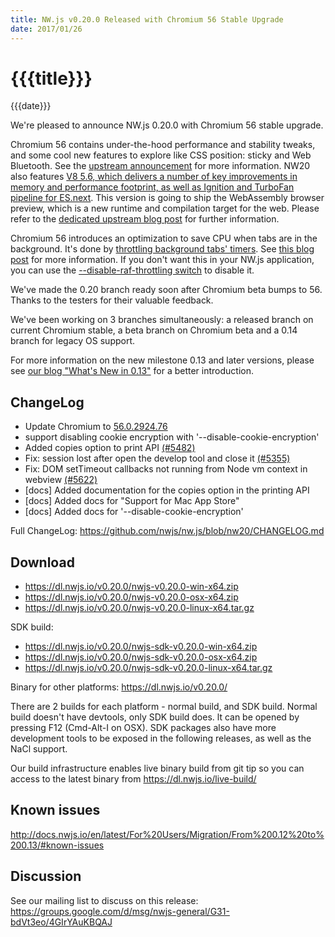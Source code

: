 ```yaml
---
title: NW.js v0.20.0 Released with Chromium 56 Stable Upgrade
date: 2017/01/26
---
```

# {{{title}}}
{{{date}}}

We're pleased to announce NW.js 0.20.0 with Chromium 56 stable upgrade.

Chromium 56 contains under-the-hood performance and stability tweaks, and some cool new features to explore like CSS position: sticky and Web Bluetooth. See the [upstream announcement](https://blog.chromium.org/2016/12/chrome-56-beta-not-secure-warning-web.html) for more information. NW20 also features [V8 5.6, which delivers a number of key improvements in memory and performance footprint, as well as Ignition and TurboFan pipeline for ES.next](http://v8project.blogspot.com/2016/12/v8-release-56.html). This version is going to ship the WebAssembly browser preview, which is a new runtime and compilation target for the web. Please refer to the [dedicated upstream blog post](http://v8project.blogspot.de/2016/10/webassembly-browser-preview.html) for further information.

Chromium 56 introduces an optimization to save CPU when tabs are in the background. It's done by [throttling background tabs' timers](https://docs.google.com/document/d/1vCUeGfr2xzZ67SFt2yZjNeaIcXGp2Td6KHN7bI02ySo/edit). See [this blog post](http://blog.strml.net/2017/01/chrome-56-now-aggressively-throttles.html) for more information. If you don't want this in your NW.js application, you can use the [--disable-raf-throttling switch](http://docs.nwjs.io/en/latest/References/Command%20Line%20Options/#-disable-raf-throttling) to disable it.

We've made the 0.20 branch ready soon after Chromium beta bumps to 56. Thanks to the testers for their valuable feedback.

We've been working on 3 branches simultaneously: a released branch on current Chromium stable, a beta branch on Chromium beta and a 0.14 branch for legacy OS support.

For more information on the new milestone 0.13 and later versions, please see [our blog "What's New in 0.13"](/blog/whats-new-in-0.13) for a better introduction.

## ChangeLog

- Update Chromium to [56.0.2924.76](https://chromereleases.googleblog.com/2017/01/stable-channel-update-for-desktop.html)
- support disabling cookie encryption with '--disable-cookie-encryption'
- Added copies option to print API [(#5482)](https://github.com/nwjs/nw.js/issues/5482)
- Fix: session lost after open the develop tool and close it [(#5355)](https://github.com/nwjs/nw.js/issues/5355)
- Fix: DOM setTimeout callbacks not running from Node vm context in webview [(#5622)](https://github.com/nwjs/nw.js/issues/5622)
- [docs] Added documentation for the copies option in the printing API
- [docs] Added docs for "Support for Mac App Store"
- [docs] Added docs for '--disable-cookie-encryption'

Full ChangeLog: https://github.com/nwjs/nw.js/blob/nw20/CHANGELOG.md

## Download 

* https://dl.nwjs.io/v0.20.0/nwjs-v0.20.0-win-x64.zip 
* https://dl.nwjs.io/v0.20.0/nwjs-v0.20.0-osx-x64.zip 
* https://dl.nwjs.io/v0.20.0/nwjs-v0.20.0-linux-x64.tar.gz 

SDK build: 
* https://dl.nwjs.io/v0.20.0/nwjs-sdk-v0.20.0-win-x64.zip 
* https://dl.nwjs.io/v0.20.0/nwjs-sdk-v0.20.0-osx-x64.zip 
* https://dl.nwjs.io/v0.20.0/nwjs-sdk-v0.20.0-linux-x64.tar.gz 

Binary for other platforms: https://dl.nwjs.io/v0.20.0/ 

There are 2 builds for each platform - normal build, and SDK build. Normal build doesn't have devtools, only SDK build does. lt can be opened by pressing F12 (Cmd-Alt-I on OSX). SDK packages also have more development tools to be exposed in the following releases, as well as the NaCl support.

Our build infrastructure enables live binary build from git tip so you can access to the latest binary from https://dl.nwjs.io/live-build/ 

## Known issues 
 
http://docs.nwjs.io/en/latest/For%20Users/Migration/From%200.12%20to%200.13/#known-issues

## Discussion

See our mailing list to discuss on this release: https://groups.google.com/d/msg/nwjs-general/G31-bdVt3eo/4GIrYAuKBQAJ
